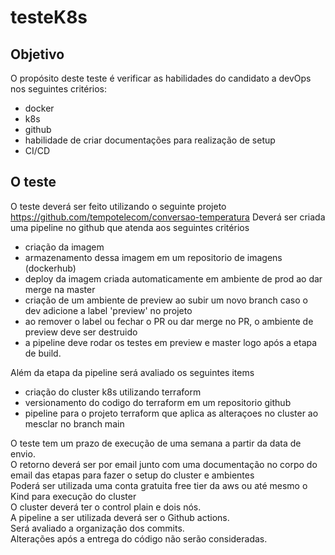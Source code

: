 # testeK8s

## Objetivo
O propósito deste teste é verificar as habilidades do candidato a devOps nos seguintes critérios:
- docker
- k8s
- github
- habilidade de criar documentações para realização de setup
- CI/CD

## O teste
O teste deverá ser feito utilizando o seguinte projeto https://github.com/tempotelecom/conversao-temperatura
Deverá ser criada uma pipeline no github que atenda aos  seguintes critérios
- criação da imagem
- armazenamento dessa imagem em um repositorio de imagens (dockerhub)
- deploy da imagem criada automaticamente em ambiente de prod ao dar merge na master
- criação de um ambiente de preview ao subir um novo branch caso o dev adicione a label 'preview' no projeto
- ao remover o label ou fechar o PR ou dar merge no PR, o ambiente de preview deve ser destruido
- a pipeline deve rodar os testes em preview e master logo após a etapa de build.

Além da etapa da pipeline será avaliado os seguintes items
- criação do cluster k8s utilizando terraform
- versionamento do codigo do terraform em um repositorio github
- pipeline para o projeto terraform que aplica as alteraçoes no cluster ao mesclar no branch main

O teste tem um prazo de execução de uma semana a partir da data de envio.<br>
O retorno deverá ser por email junto com uma documentação no corpo do email das etapas para fazer o setup do cluster e ambientes<br>
Poderá ser utilizada uma conta gratuita free tier da aws ou até mesmo o Kind para execução do cluster<br>
O cluster deverá ter o control plain e dois nós.<br>
A pipeline a ser utilizada deverá ser o Github actions.<br>
Será avaliado a organização dos commits.<br>
Alterações após a entrega do código não serão consideradas.
